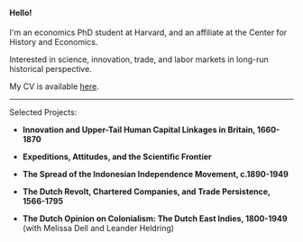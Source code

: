 #### Hello! 
I'm an economics PhD student at Harvard, and an affiliate at the Center for History and Economics.

Interested in science, innovation, trade, and labor markets in long-run historical perspective.

My CV is available [here](https://matthewleechen.github.io/cv/MLC_CV_25_Oct_2023.pdf).

--------

Selected Projects: 

- **Innovation and Upper-Tail Human Capital Linkages in Britain, 1660-1870**

- **Expeditions, Attitudes, and the Scientific Frontier**

- **The Spread of the Indonesian Independence Movement, c.1890-1949**

- **The Dutch Revolt, Chartered Companies, and Trade Persistence, 1566-1795**

- **The Dutch Opinion on Colonialism: The Dutch East Indies, 1800-1949** (with Melissa Dell and Leander Heldring)
